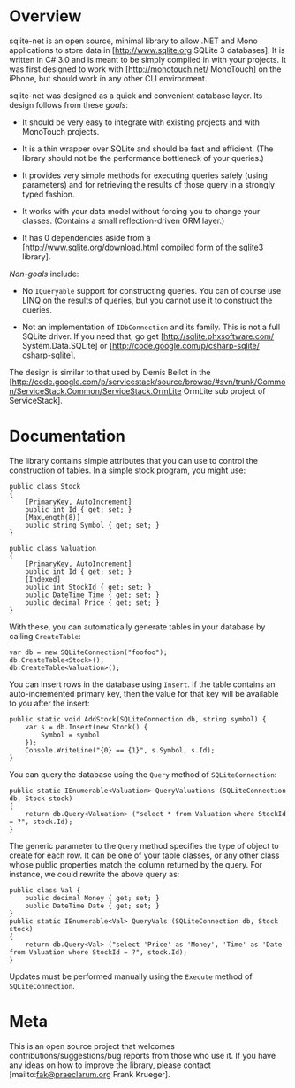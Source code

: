 
Overview
===

sqlite-net is an open source, minimal library to allow .NET and Mono applications to store data in [http://www.sqlite.org SQLite 3 databases]. It is written in C# 3.0 and is meant to be simply compiled in with your projects. It was first designed to work with [http://monotouch.net/ MonoTouch] on the iPhone, but should work in any other CLI environment.

sqlite-net was designed as a quick and convenient database layer. Its design follows from these *goals*:

* It should be very easy to integrate with existing projects and with MonoTouch projects.
  
* It is a thin wrapper over SQLite and should be fast and efficient. (The library should not be the performance bottleneck of your queries.)
  
* It provides very simple methods for executing queries safely (using parameters) and for retrieving the results of those query in a strongly typed fashion.
  
* It works with your data model without forcing you to change your classes. (Contains a small reflection-driven ORM layer.)
  
* It has 0 dependencies aside from a [http://www.sqlite.org/download.html compiled form of the sqlite3 library].

*Non-goals* include:

* No `IQueryable` support for constructing queries. You can of course use LINQ on the results of queries, but you cannot use it to construct the queries.
  
* Not an implementation of `IDbConnection` and its family. This is not a full SQLite driver. If you need that, go get [http://sqlite.phxsoftware.com/ System.Data.SQLite] or [http://code.google.com/p/csharp-sqlite/ csharp-sqlite].

The design is similar to that used by Demis Bellot in the [http://code.google.com/p/servicestack/source/browse/#svn/trunk/Common/ServiceStack.Common/ServiceStack.OrmLite OrmLite sub project of ServiceStack].

Documentation
===

The library contains simple attributes that you can use to control the construction of tables. In a simple stock program, you might use:

    public class Stock
    {
    	[PrimaryKey, AutoIncrement]
    	public int Id { get; set; }
    	[MaxLength(8)]
    	public string Symbol { get; set; }
    }

    public class Valuation
    {
    	[PrimaryKey, AutoIncrement]
    	public int Id { get; set; }
    	[Indexed]
    	public int StockId { get; set; }
    	public DateTime Time { get; set; }
    	public decimal Price { get; set; }
    }

With these, you can automatically generate tables in your database by calling `CreateTable`:

    var db = new SQLiteConnection("foofoo");
    db.CreateTable<Stock>();
    db.CreateTable<Valuation>();

You can insert rows in the database using `Insert`. If the table contains an auto-incremented primary key, then the value for that key will be available to you after the insert:

    public static void AddStock(SQLiteConnection db, string symbol) {
    	var s = db.Insert(new Stock() {
    		Symbol = symbol
    	});
    	Console.WriteLine("{0} == {1}", s.Symbol, s.Id);
    }

You can query the database using the `Query` method of `SQLiteConnection`:

    public static IEnumerable<Valuation> QueryValuations (SQLiteConnection db, Stock stock)
    {
    	return db.Query<Valuation> ("select * from Valuation where StockId = ?", stock.Id);
    }

The generic parameter to the `Query` method specifies the type of object to create for each row. It can be one of your table classes, or any other class whose public properties match the column returned by the query. For instance, we could rewrite the above query as:

    public class Val {
    	public decimal Money { get; set; }
    	public DateTime Date { get; set; }
    }
    public static IEnumerable<Val> QueryVals (SQLiteConnection db, Stock stock)
    {
    	return db.Query<Val> ("select 'Price' as 'Money', 'Time' as 'Date' from Valuation where StockId = ?", stock.Id);
    }

Updates must be performed manually using the `Execute` method of `SQLiteConnection`.

Meta
===

This is an open source project that welcomes contributions/suggestions/bug reports from those who use it. If you have any ideas on how to improve the library, please contact [mailto:fak@praeclarum.org Frank Krueger].

 
